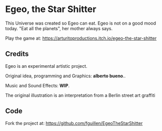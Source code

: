 # Egeo, the Star Shitter

This Universe was created so Egeo can eat. Egeo is not on a good mood today. "Eat all the planets", her mother always says.

Play the game at: https://arturitoproductions.itch.io/egeo-the-star-shitter

## Credits

Egeo is an experimental artistic project.

Original idea, programming and Graphics: **alberto bueno**..

Music and Sound Effects: **WIP**.

The original illustration is an interpretation from a Berlin street art graffiti

## Code

Fork the project at: https://github.com/fguillen/EgeoTheStarShitter
